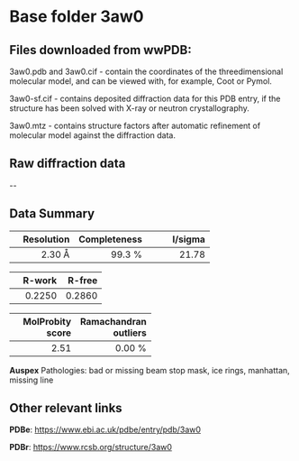 # Base folder 3aw0

## Files downloaded from wwPDB:

3aw0.pdb and 3aw0.cif - contain the coordinates of the threedimensional molecular model, and can be viewed with, for example, Coot or Pymol.

3aw0-sf.cif - contains deposited diffraction data for this PDB entry, if the structure has been solved with X-ray or neutron crystallography.

3aw0.mtz - contains structure factors after automatic refinement of molecular model against the diffraction data.

## Raw diffraction data

--<br> 

## Data Summary
|   | Resolution | Completeness| I/sigma |
|---|-------------:|----------------:|--------------:|
|   |2.30 Å|99.3  %|<img width=50/>21.78|

|   | **R-work**| **R-free**   
|---|-------------:|----------------:|           
||  0.2250|  0.2860|

|   |**MolProbity<br>score**| **Ramachandran<br>outliers** 
|---|-------------:|----------------:|
||  2.51|  0.00 %|

**Auspex** Pathologies: bad or missing beam stop mask, ice rings, manhattan, missing line

 

## Other relevant links 
**PDBe**:  https://www.ebi.ac.uk/pdbe/entry/pdb/3aw0
 
**PDBr**: https://www.rcsb.org/structure/3aw0 

